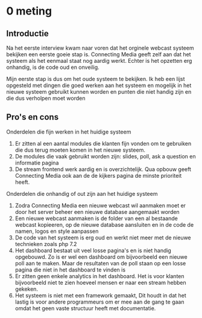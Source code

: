 # 0 meting

## Introductie

Na het eerste interview kwam naar voren dat het orginele webcast systeem bekijken een eerste goeie stap is. Connecting Media geeft zelf aan dat het systeem als het eenmaal staat nog aardig werkt. Echter is het opzetten erg onhandig, is de code oud en onveilig.

Mijn eerste stap is dus om het oude systeem te bekijken. Ik heb een lijst opgesteld met dingen die goed werken aan het systeem en mogelijk in het nieuwe systeem gebruikt kunnen worden en punten die niet handig zijn en die dus verholpen moet worden



## Pro's en cons

Onderdelen die fijn werken in het huidige systeem

1. Er zitten al een aantal modules die klanten fijn vonden om te gebruiken die dus terug moeten komen in het nieuwe systeem.
2. De modules die vaak gebruikt worden zijn: slides, poll, ask a question en informatie pagina
3. De stream frontend werk aardig en is overzichtelijk. Qua opbouw geeft Connecting Media ook aan de de kijkers pagina de minste prioriteit heeft.

Onderdelen die onhandig of out zijn aan het huidige systeem

1. Zodra Connecting Media een nieuwe webcast wil aanmaken moet er door het server beheer een nieuwe database aangemaakt worden
2. Een nieuwe webcast aanmaken is de folder van een al bestaande webcast kopieeren, op de nieuwe database aansluiten en in de code de namen, logos en style aanpassen
3. De code van het systeem is erg oud en werkt niet meer met de nieuwe technieken zoals php 7.2
4. Het dashboard bestaat uit veel losse pagina's en is niet handig opgebouwd. Zo is er wel een dashboard om bijvoorbeeld een nieuwe poll aan te maken. Maar de resultaten van de poll staan op een losse pagina die niet in het dashboard te vinden is
5. Er zitten geen enkele analytics in het dashboard. Het is voor klanten bijvoorbeeld niet te zien hoeveel mensen er naar een stream hebben gekeken.
6. Het systeem is niet met een framework gemaakt, Dit houdt in dat het lastig is voor andere programmeurs om er mee aan de gang te gaan omdat het geen vaste structuur heeft met documentatie.







